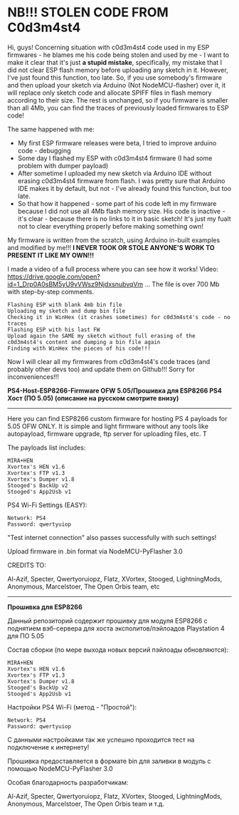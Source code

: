 # NB!!! STOLEN CODE FROM C0d3m4st4
Hi, guys! Concerning situation with c0d3m4st4 code used in my ESP firmwares - he blames me his code being stolen and used by me - I want to make it clear that it's just **a stupid mistake**, specifically, my mistake that I did not clear ESP flash memory before uploading any sketch in it. However, I've just found this function, too late. So, if you use somebody's firmware and then upload your sketch via Arduino (Not NodeMCU-flasher) over it, it will replace only sketch code and allocate SPIFF files in flash memory according to their size. The rest is unchanged, so if you firmware is smaller than all 4Mb, you can find the traces of previously loaded firmwares to ESP code!

The same happened with me:
- My first ESP firmware releases were beta, I tried to improve arduino code - debugging
- Some day I flashed my ESP with c0d3m4st4 firmware (I had some problem with dumper payload)
- After sometime I uploaded my new sketch via Arduino IDE without erasing c0d3m4st4 firmware from flash. I was pretty sure that Arduino IDE makes it by default, but not - I've already found this function, but too late.
- So that how it happened - some part of his code left in my firmware because I did not use all 4Mb flash memory size. His code is inactive - it's clear - because there is no links to it in basic sketch! It's just my fualt not to clear everything properly before making something own!

My firmware is written from the scratch, using Arduino in-built examples and modified by me!!! **I NEVER TOOK OR STOLE ANYONE'S WORK TO PRESENT IT LIKE MY OWN!!!**

I made a video of a full process where you can see how it works! Video: https://drive.google.com/open?id=1_Drp0A0sBM5yU9vVWsz9NjdxsnubvqVm … The file is over 700 Mb with step-by-step comments.

    Flashing ESP with blank 4mb bin file
    Uploading my sketch and dump bin file
    Checking it in WinHex (it crashes sometimes) for c0d3m4st4's code - no traces
    Flashing ESP with his last FW
    Upload again the SAME my sketch without full erasing of the c0d3m4st4's content and dumping a bin file again
    Finding with WinHex the pieces of his code!!!

Now I will clear all my firmwares from c0d3m4st4's code traces (and probably other devs too) and update them on Github!!! Sorry for inconveniences!!!


**PS4-Host-ESP8266-Firmware OFW 5.05/Прошивка для ESP8266 PS4 Хост (ПО 5.05) (описание на русском смотрите внизу)**
***
Here you can find ESP8266 custom firmware for hosting PS 4 payloads for 5.05 OFW ONLY. It is simple and light firmware without any tools like autopayload, firmware upgrade, ftp server for uploading files, etc. T

The payloads list includes:

    MIRA+HEN
    Xvortex's HEN v1.6
    Xvortex's FTP v1.3
    Xvortex's Dumper v1.8
    Stooged's BackUp v2
    Stooged's App2Usb v1
    
PS4 Wi-Fi Settings (EASY):

    Network: PS4
    Password: qwertyuiop

"Test internet connection" also passes successfully with such settings!

Upload firmware in .bin format via NodeMCU-PyFlasher 3.0

CREDITS TO:

Al-Azif, Specter, Qwertyoruiopz, Flatz, XVortex, Stooged, LightningMods, Anonymous, Marcelstoer, The Open Orbis team, etc

---


**Прошивка для ESP8266**

Данный репозиторий содержит прошивку для модуля ESP8266 с поднятием вэб-сервера для хоста эксполитов/пэйлоадов Playstation 4 для ПО 5.05


Состав сборки (по мере выхода новых версий пэйлоады обновляются):

    MIRA+HEN
    Xvortex's HEN v1.6
    Xvortex's FTP v1.3
    Xvortex's Dumper v1.8
    Stooged's BackUp v2
    Stooged's App2Usb v1
    
Настройки PS4 Wi-Fi (метод - "Простой"):

    Network: PS4
    Password: qwertyuiop  

С данными настройками так же успешно проходится тест на подключение к интернету!

Прошивка предоставляется в формате bin для заливки в модуль с помощью NodeMCU-PyFlasher 3.0

Особая благодарность разработчикам:

Al-Azif, Specter, Qwertyoruiopz, Flatz, XVortex, Stooged, LightningMods, Anonymous, Marcelstoer, The Open Orbis team и т.д.
